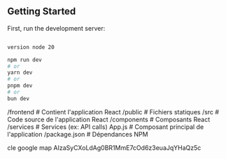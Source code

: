 
## Getting Started

First, run the development server:

```bash

version node 20

npm run dev
# or
yarn dev
# or
pnpm dev
# or
bun dev
```

/frontend                   # Contient l'application React
  /public                   # Fichiers statiques
  /src                      # Code source de l'application React
    /components             # Composants React
    /services               # Services (ex: API calls)
    App.js                  # Composant principal de l'application
  /package.json             # Dépendances NPM

cle google map 
AIzaSyCXoLdAg0BR1MmE7cOd6z3euaJqYHaQz5c




